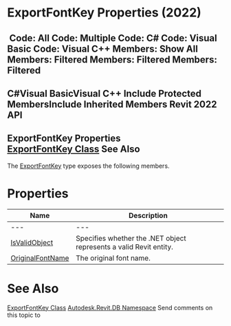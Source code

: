 # ExportFontKey Properties (2022)

﻿
 Code: All Code: Multiple Code: C# Code: Visual Basic Code: Visual C++  Members: Show All Members: Filtered Members: Filtered Members: Filtered   
---  
C#Visual BasicVisual C++
Include Protected MembersInclude Inherited Members
Revit 2022 API  
---  
ExportFontKey Properties  
[ExportFontKey Class](bd33456d-7898-f32c-312e-b94af14c0007.md "ExportFontKey Class") See Also  
---  
The [ExportFontKey](bd33456d-7898-f32c-312e-b94af14c0007.md "ExportFontKey Class") type exposes the following members.
# Properties
| Name | Description |
| --- | --- |
| --- | --- | --- |
| [IsValidObject](faad31d1-490e-85b5-ca5a-211f1ae92bd5.md "IsValidObject Property") | Specifies whether the .NET object represents a valid Revit entity. |
| [OriginalFontName](0f593cef-4eb5-cb3f-138d-013bd75ba5e0.md "OriginalFontName Property") | The original font name. |

# See Also
[ExportFontKey Class](bd33456d-7898-f32c-312e-b94af14c0007.md "ExportFontKey Class")
[Autodesk.Revit.DB Namespace](87546ba7-461b-c646-cbb1-2cb8f5bff8b2.md "Autodesk.Revit.DB Namespace")
Send comments on this topic to 